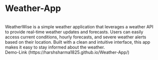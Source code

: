 # Weather-App
<br>
WeatherWise is a simple weather application that leverages a weather API to provide real-time weather updates and forecasts. Users can easily access current conditions, hourly forecasts, and severe weather alerts based on their location. Built with a clean and intuitive interface, this app makes it easy to stay informed about the weather.
<br>
Demo-Link (https://harshsharma1825.github.io/Weather-App/)
